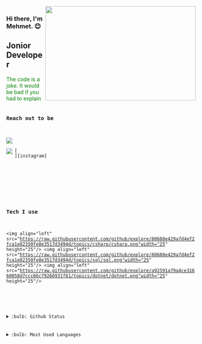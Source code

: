 <img src ="https://media.giphy.com/media/26tn33aiTi1jkl6H6/giphy.gif" align="right" width="400" height="250" >

### Hi there, I'm Mehmet. :blush:

## Jonior Developer


<font color="green">
The code is a joke. It would be bad if you had to explain
<code/></font>

### Reach out to be 

[<img  width="22" src="https://unpkg.com/simple-icons@v8/icons/linkedin.svg" align ="left"/>
][Linkedin]
[<img  width="22" src="https://www.instagram.com/mroots3/" align ="left"/>
][instagram]

<br/>
<br/>


### Tech I use

<img align="left" src="https://raw.githubusercontent.com/github/explore/80688e429a7d4ef2fca1e82350fe8e3517d3494d/topics/csharp/csharp.png"width="25" height="25"/>
<img  align="left" src="https://raw.githubusercontent.com/github/explore/80688e429a7d4ef2fca1e82350fe8e3517d3494d/topics/sql/sql.png"width="25" height="25"/>
<img align="left" src="https://raw.githubusercontent.com/github/explore/a92591a79a4ce31660058d7ccc66c79266931f61/topics/dotnet/dotnet.png"width="25" height="25"/>




<br/>

<details>
<summary>:bulb: Github Status</summary>
<img src="https://github-readme-stats.vercel.app/api?username=mehmetdoganer&theme=merko">
</details>

<details>
<summary>:bulb: Most Used Languages</summary>
<img src="https://github-readme-stats.vercel.app/api/top-langs/?username=mustafacagri&layout=compact">
</details>


[Linkedin]: https://www.linkedin.com/in/mehmet-doğaner-2b4890201/
[İnstagram]: https://www.instagram.com/mroots3/